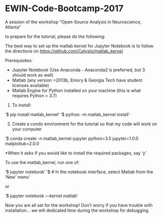 # EWIN-Code-Bootcamp-2017

A session of the workshop “Open-Source Analysis in Neuroscience, Atlanta”

to prepare for the tutorial, please do the following:

The best way to set up the matlab kernel for Jupyter Notebook is to follow the directions on https://github.com/Calysto/matlab_kernel

Prerequisites:
* Jupyter Notebook (Use Anaconda - Anaconda2 is preferred, but 3 should work as well) 
* Matlab (any version >2013b, Emory & Georgia Tech have student licenses available)
* Matlab Engine for Python installed on your machine (this is what requires Python < 3.7)

1. To install:

‘$ pip install matlab_kernel’
‘$ python -m matlab_kernel install’

2. Create a condo environment for the tutorial so that my code will work on your computer

‘$ conda create -n matlab_kernel-jupyter python=3.5 jupyter=1.0.0 matplotlub=2.0.0

*When it asks if you would like to install the required packages, say ‘y’

To use the matlab_kernel, run one of:

‘$ jupyter notebook’
‘$ # In the notebook interface, select Matlab from the ‘New’ menu’

or 

‘$ jupyter notebook —kernel matlab’


Now you are all set for the workshop! Don’t worry if you have trouble with installation… we will dedicated time during the workshop for debugging.


